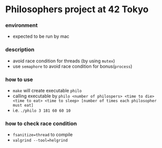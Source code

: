 # Philosophers project at 42 Tokyo

### environment
* expected to be run by mac

### description
* avoid race condition for threads (by using `mutex`)
* use `semaphore` to avoid race condition for bonus(`process`)

### how to use
* `make` will create executable `philo`
* calling executable by `philo <number of philospers> <time to die> <time to eat> <time to sleep> [number of times each philosopher must eat]`
* i.e. `./philo 3 181 60 60 10`

### how to check race condition
* `fsanitize=thread` to compile
* `valgrind --tool=helgrind`

